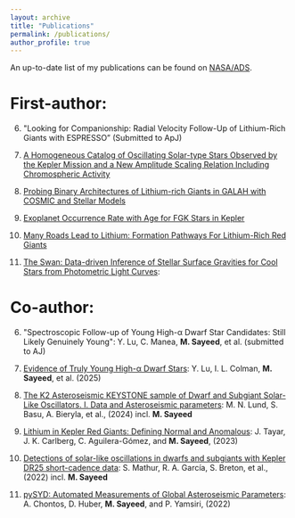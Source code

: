 ```yaml
---
layout: archive
title: "Publications"
permalink: /publications/
author_profile: true
---
```


An up-to-date list of my publications can be found on [NASA/ADS](https://ui.adsabs.harvard.edu/search/q=orcid%3A0000-0001-6180-8482&sort=date%20desc%2C%20bibcode%20desc&p_=0).

First-author:
======

6. "Looking for Companionship: Radial Velocity Follow-Up of Lithium-Rich Giants with ESPRESSO” (Submitted to ApJ)

5. [A Homogeneous Catalog of Oscillating Solar-type Stars Observed by the Kepler Mission and a New Amplitude Scaling Relation Including Chromospheric Activity](https://ui.adsabs.harvard.edu/abs/2025AJ....170..212S/abstract)

4. [Probing Binary Architectures of Lithium-rich Giants in GALAH with COSMIC and Stellar Models](https://ui.adsabs.harvard.edu/abs/2025ApJ...991...73S/abstract)

3. [Exoplanet Occurrence Rate with Age for FGK Stars in Kepler](https://ui.adsabs.harvard.edu/abs/2025AJ....169..112S/abstract)

2. [Many Roads Lead to Lithium: Formation Pathways For Lithium-Rich Red Giants](https://ui.adsabs.harvard.edu/abs/2024ApJ...964...42S/abstract)

1. [The Swan: Data-driven Inference of Stellar Surface Gravities for Cool Stars from Photometric Light Curves](https://ui.adsabs.harvard.edu/abs/2021AJ....161..170S/abstract):

Co-author:
======

6. "Spectroscopic Follow-up of Young High-α Dwarf Star Candidates: Still Likely Genuinely Young": Y. Lu, C. Manea, **M. Sayeed**, et al. (submitted to AJ)

5. [Evidence of Truly Young High-α Dwarf Stars](https://ui.adsabs.harvard.edu/abs/2025AJ....169..168L/abstract): Y. Lu, I. L. Colman, **M. Sayeed**, et al. (2025)

4. [The K2 Asteroseismic KEYSTONE sample of Dwarf and Subgiant Solar-Like Oscillators. I. Data and Asteroseismic parameters](https://ui.adsabs.harvard.edu/abs/2024A%26A...688A..13L/abstract): M. N. Lund, S. Basu, A. Bieryla, et al., (2024) incl. **M. Sayeed**

3. [Lithium in Kepler Red Giants: Defining Normal and Anomalous](https://ui.adsabs.harvard.edu/abs/2023AJ....166...60T/abstract): J. Tayar, J. K. Carlberg, C. Aguilera-Gómez, and **M. Sayeed**, (2023)

2. [Detections of solar-like oscillations in dwarfs and subgiants with Kepler DR25 short-cadence data](https://ui.adsabs.harvard.edu/abs/2022A%26A...657A..31M/abstract): S. Mathur, R. A. García, S. Breton, et al., (2022) incl. **M. Sayeed**

1. [pySYD: Automated Measurements of Global Asteroseismic Parameters](https://arxiv.org/abs/2108.00582): A. Chontos, D. Huber, **M. Sayeed**, and P. Yamsiri, (2022)


<!-- 
{% if author.googlescholar %}
  You can also find my articles on <u><a href="{{author.googlescholar}}">my Google Scholar profile</a>.</u>
{% endif %}

{% include base_path %}

{% for post in site.publications reversed %}
  {% include archive-single.html %}
{% endfor %} -->
